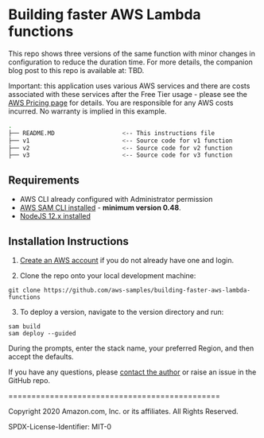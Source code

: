 # Building faster AWS Lambda functions

This repo shows three versions of the same function with minor changes in configuration to reduce the duration time. For more details, the companion blog post to this repo is available at: TBD.

Important: this application uses various AWS services and there are costs associated with these services after the Free Tier usage - please see the [AWS Pricing page](https://aws.amazon.com/pricing/) for details. You are responsible for any AWS costs incurred. No warranty is implied in this example.

```bash
.
├── README.MD                   <-- This instructions file
├── v1                          <-- Source code for v1 function
├── v2                          <-- Source code for v2 function
├── v3                          <-- Source code for v3 function
```

## Requirements

* AWS CLI already configured with Administrator permission
* [AWS SAM CLI installed](https://docs.aws.amazon.com/serverless-application-model/latest/developerguide/serverless-sam-cli-install.html) - **minimum version 0.48**.
* [NodeJS 12.x installed](https://nodejs.org/en/download/)

## Installation Instructions

1. [Create an AWS account](https://portal.aws.amazon.com/gp/aws/developer/registration/index.html) if you do not already have one and login.

2. Clone the repo onto your local development machine:
```
git clone https://github.com/aws-samples/building-faster-aws-lambda-functions
```

3. To deploy a version, navigate to the version directory and run:
```
sam build
sam deploy --guided 
```
During the prompts, enter the stack name, your preferred Region, and then accept the defaults. 

If you have any questions, please [contact the author](https://twitter.com/jbesw) or raise an issue in the GitHub repo.

==============================================

Copyright 2020 Amazon.com, Inc. or its affiliates. All Rights Reserved.

SPDX-License-Identifier: MIT-0
